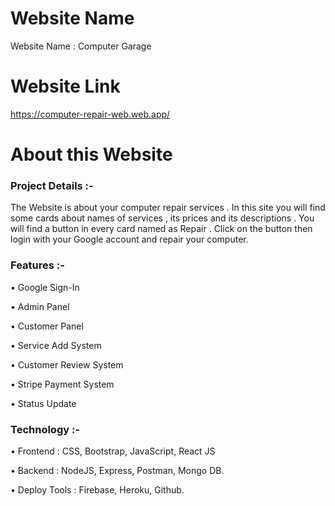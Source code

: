 # Website Name

Website Name : Computer Garage

# Website Link

https://computer-repair-web.web.app/

# About this Website

### Project Details :-

The Website is about your computer repair services . In this site you will find some cards about names of services , its prices and its descriptions . You will find a button in every card named as Repair . Click on the button then login with your Google account and repair your computer.

### Features :-

• Google Sign-In

• Admin Panel

• Customer Panel

• Service Add System

• Customer Review System

• Stripe Payment System

• Status Update

### Technology :-

• Frontend : CSS, Bootstrap, JavaScript, React JS

• Backend : NodeJS, Express, Postman, Mongo DB.

• Deploy Tools : Firebase, Heroku, Github.
